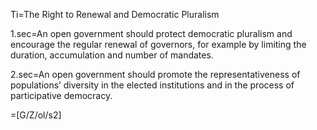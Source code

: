 Ti=The Right to Renewal and Democratic Pluralism

1.sec=An open government should protect democratic pluralism and encourage the regular renewal of governors, for example by limiting the duration, accumulation and number of mandates.

2.sec=An open government should promote the representativeness of populations’ diversity in the elected institutions and in the process of participative democracy.

=[G/Z/ol/s2]
